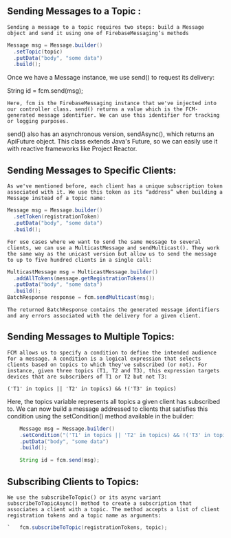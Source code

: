 ## Sending Messages to a Topic :

`Sending a message to a topic requires two steps: build a Message object and send it using one of FirebaseMessaging‘s methods`


```Java
Message msg = Message.builder()
  .setTopic(topic)
  .putData("body", "some data")
  .build();
```

Once we have a Message instance, we use send() to request its delivery:

String id = fcm.send(msg);

`Here, fcm is the FirebaseMessaging instance that we've injected into our controller class. send() returns a value which is the FCM-generated message identifier. We can use this identifier for tracking or logging purposes.`

send() also has an asynchronous version, sendAsync(), which returns an ApiFuture object. This class extends Java's Future, so we can easily use it with reactive frameworks like Project Reactor.

## Sending Messages to Specific Clients:

`As we've mentioned before, each client has a unique subscription token associated with it. We use this token as its “address” when building a Message instead of a topic name:`

```Java
Message msg = Message.builder()
  .setToken(registrationToken)
  .putData("body", "some data")
  .build();
```


`For use cases where we want to send the same message to several clients, we can use a MulticastMessage and sendMulticast(). They work the same way as the unicast version but allow us to send the message to up to five hundred clients in a single call:`


```Java
MulticastMessage msg = MulticastMessage.builder()
  .addAllTokens(message.getRegistrationTokens())
  .putData("body", "some data")
  .build();
BatchResponse response = fcm.sendMulticast(msg); 
```

`The returned BatchResponse contains the generated message identifiers and any errors associated with the delivery for a given client.`


## Sending Messages to Multiple Topics:
`FCM allows us to specify a condition to define the intended audience for a message. A condition is a logical expression that selects clients based on topics to which they've subscribed (or not). For instance, given three topics (T1, T2 and T3), this expression targets devices that are subscribers of T1 or T2 but not T3:`

`('T1' in topics || 'T2' in topics) && !('T3' in topics)`

Here, the topics variable represents all topics a given client has subscribed to. We can now build a message addressed to clients that satisfies this condition using the setCondition() method available in the builder:

```Java
    Message msg = Message.builder()
    .setCondition("('T1' in topics || 'T2' in topics) && !('T3' in topics)")
    .putData("body", "some data")
    .build();

    String id = fcm.send(msg);

```


## Subscribing Clients to Topics:


`We use the subscribeToTopic() or its async variant subscribeToTopicAsync() method to create a subscription that associates a client with a topic. The method accepts a list of client registration tokens and a topic name as arguments:`

```Java
`   fcm.subscribeToTopic(registrationTokens, topic);
```
